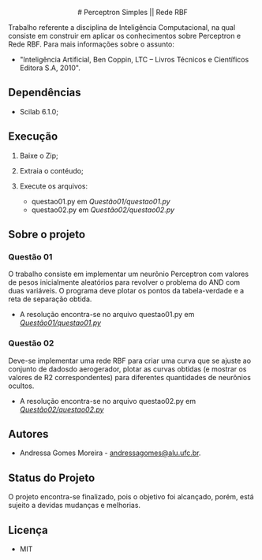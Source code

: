 <p align='center'>
          # Perceptron Simples || Rede RBF
</p>
Trabalho referente a disciplina de Inteligência Computacional, na qual consiste em construir  em aplicar os conhecimentos sobre Perceptron e Rede RBF. Para mais informações sobre o assunto: 

- "Inteligência Artificial, Ben Coppin, LTC – Livros Técnicos e Científicos Editora S.A, 2010".

## Dependências

- Scilab 6.1.0;

## Execução

1. Baixe o Zip;
2. Extraia o contéudo;
3. Execute os arquivos:

    - questao01.py em *Questão01/questao01.py*
    - questao02.py em *Questão02/questao02.py*

## Sobre o projeto

### Questão 01

O trabalho consiste em implementar um neurônio Perceptron com valores de pesos inicialmente aleatórios para revolver o problema do AND com duas variáveis. O programa deve plotar os pontos da tabela-verdade e a reta de separação obtida.

   - A resolução encontra-se no arquivo questao01.py em [*Questão01/questao01.py*](https://github.com/andressagomes26/rede_RBF/tree/master/Quest%C3%A3o1)

### Questão 02

Deve-se implementar uma rede RBF para criar uma curva que se ajuste ao conjunto de dadosdo aerogerador, plotar as curvas obtidas (e mostrar os valores de R2 correspondentes) para diferentes quantidades de neurônios ocultos.

   - A resolução encontra-se no arquivo questao02.py em [*Questão02/questao02.py*](https://github.com/andressagomes26/rede_RBF/tree/master/Quest%C3%A3o2)

## Autores
- Andressa Gomes Moreira - andressagomes@alu.ufc.br.

## Status do Projeto
O projeto encontra-se finalizado, pois o objetivo foi alcançado, porém, está sujeito a devidas mudanças e melhorias. 

## Licença
- MIT
